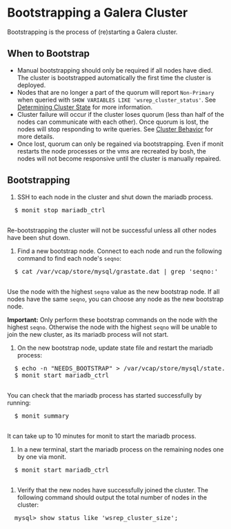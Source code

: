 # Bootstrapping a Galera Cluster

Bootstrapping is the process of (re)starting a Galera cluster.  

## When to Bootstrap

- Manual bootstrapping should only be required if all nodes have died. The cluster is bootstrapped automatically the first time the cluster is deployed. 
- Nodes that are no longer a part of the quorum will report `Non-Primary` when queried with `SHOW VARIABLES LIKE 'wsrep_cluster_status'`. See [Determining Cluster State](cluster-state.md) for more information.
- Cluster failure will occur if the cluster loses quorum (less than half of the nodes can communicate with each other). Once quorum is lost, the nodes will stop responding to write queries.  See [Cluster Behavior](cluster-behavior.md) for more details.
- Once lost, quorum can only be regained via bootstrapping. Even if monit restarts the node processes or the vms are recreated by bosh, the nodes will not become responsive until the cluster is manually repaired.

## Bootstrapping

1. SSH to each node in the cluster and shut down the mariadb process.

  <pre class="terminal">
  $ monit stop mariadb_ctrl
  </pre>

  Re-bootstrapping the cluster will not be successful unless all other nodes have been shut down.

1. Find a new bootstrap node. Connect to each node and run the following command to find each node's `seqno`:

  <pre class="terminal">
  $ cat /var/vcap/store/mysql/grastate.dat | grep 'seqno:'
  </pre>

  Use the node with the highest `seqno` value as the new bootstrap node. If all nodes have the same `seqno`, you can choose any node as the new bootstrap node.

  **Important:** Only perform these bootstrap commands on the node with the highest `seqno`. Otherwise the node with the highest `seqno` will be unable to join the new cluster, as its mariadb process will not start.

1. On the new bootstrap node, update state file and restart the mariadb process:

  <pre class="terminal">
  $ echo -n "NEEDS_BOOTSTRAP" > /var/vcap/store/mysql/state.txt
  $ monit start mariadb_ctrl
  </pre>

  You can check that the mariadb process has started successfully by running:

  <pre class="terminal">
  $ monit summary
  </pre>

  It can take up to 10 minutes for monit to start the mariadb process.

1. In a new terminal, start the mariadb process on the remaining nodes one by one via monit.

  <pre class="terminal">
  $ monit start mariadb_ctrl
  </pre>

1. Verify that the new nodes have successfully joined the cluster. The following command should output the total number of nodes in the cluster:

  <pre class="terminal">
  mysql> show status like 'wsrep_cluster_size';
  </pre>
